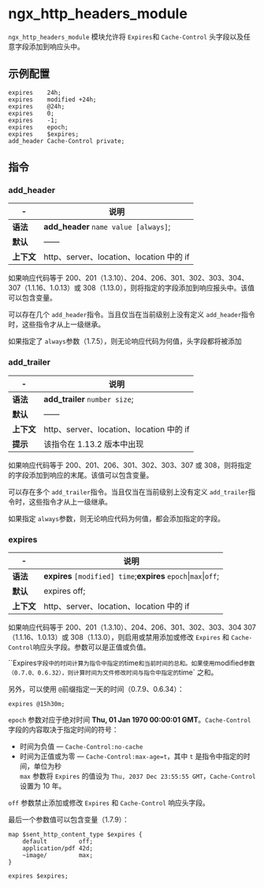 # ngx_http_headers_module

​`ngx_http_headers_module`​ 模块允许将 `Expires`​ 和 `Cache-Control`​ 头字段以及任意字段添加到响应头中。

## 示例配置

```
expires    24h;
expires    modified +24h;
expires    @24h;
expires    0;
expires    -1;
expires    epoch;
expires    $expires;
add_header Cache-Control private;
```

## 指令

### add\_header

|-|说明|
| ---| ------------------------------------------|
|**语法**|**add_header** `name value [always]`​;|
|**默认**|——|
|**上下文**|http、server、location、location 中的 if|

如果响应代码等于 200、201（1.3.10）、204、206、301、302、303、304、307（1.1.16、1.0.13）或 308（1.13.0），则将指定的字段添加到响应报头中。该值可以包含变量。

可以存在几个 `add_header`​ 指令。当且仅当在当前级别上没有定义 `add_header`​ 指令时，这些指令才从上一级继承。

如果指定了 `always`​ 参数（1.7.5），则无论响应代码为何值，头字段都将被添加

### add\_trailer

|-|说明|
| ---| ------------------------------------------|
|**语法**|**add_trailer** `number size`​;|
|**默认**|——|
|**上下文**|http、server、location、location 中的 if|
|**提示**|该指令在 1.13.2 版本中出现|

如果响应代码等于 200、201、206、301、302、303、307 或 308，则将指定的字段添加到响应的末尾。该值可以包含变量。

可以存在多个 `add_trailer`​ 指令。当且仅当在当前级别上没有定义 `add_trailer`​ 指令时，这些指令才从上一级继承。

如果指定 `always`​ 参数，则无论响应代码为何值，都会添加指定的字段。

### expires

|-|说明|
| ---| ------------------------------------------|
|**语法**|**expires** `[modified] time`​;**expires** `epoch`​\|`max`​\|`off`​;|
|**默认**|expires off;|
|**上下文**|http、server、location、location 中的 if|

如果响应代码等于 200、201（1.3.10）、204、206、301、302、303、304 307（1.1.16、1.0.13）或 308（1.13.0），则启用或禁用添加或修改 `Expires`​ 和 `Cache-Control`​ 响应头字段。参数可以是正值或负值。

``Expires`字段中的时间计算为指令中指定的`​time`和当前时间的总和。如果使用`​modified`参数（0.7.0、0.6.32），则计算时间为文件修改时间与指令中指定的`​time` 之和。

另外，可以使用 `@`​ 前缀指定一天的时间（0.7.9、0.6.34）：

```
expires @15h30m;
```

​`epoch`​ 参数对应于绝对时间 **Thu, 01 Jan 1970 00:00:01 GMT**。`Cache-Control`​ 字段的内容取决于指定时间的符号：

- 时间为负值 — `Cache-Control:no-cache`​
- 时间为正值或为零 — `Cache-Control:max-age=t`​，其中 `t`​ 是指令中指定的时间，单位为秒  
  ​`max`​ 参数将 `Expires`​ 的值设为 `Thu, 2037 Dec 23:55:55 GMT`​，`Cache-Control`​ 设置为 10 年。

​`off`​ 参数禁止添加或修改 `Expires`​ 和 `Cache-Control`​ 响应头字段。

最后一个参数值可以包含变量（1.7.9）：

```
map $sent_http_content_type $expires {
    default         off;
    application/pdf 42d;
    ~image/         max;
}

expires $expires;
```
